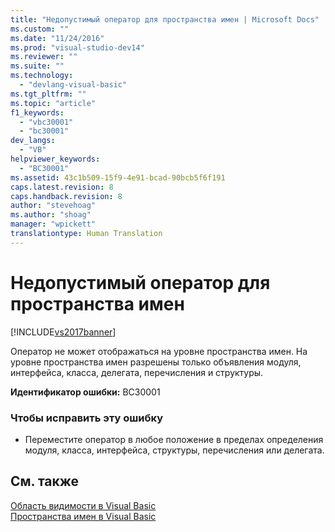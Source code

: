 ```yaml
---
title: "Недопустимый оператор для пространства имен | Microsoft Docs"
ms.custom: ""
ms.date: "11/24/2016"
ms.prod: "visual-studio-dev14"
ms.reviewer: ""
ms.suite: ""
ms.technology: 
  - "devlang-visual-basic"
ms.tgt_pltfrm: ""
ms.topic: "article"
f1_keywords: 
  - "vbc30001"
  - "bc30001"
dev_langs: 
  - "VB"
helpviewer_keywords: 
  - "BC30001"
ms.assetid: 43c1b509-15f9-4e91-bcad-90bcb5f6f191
caps.latest.revision: 8
caps.handback.revision: 8
author: "stevehoag"
ms.author: "shoag"
manager: "wpickett"
translationtype: Human Translation
---
```

# Недопустимый оператор для пространства имен
[!INCLUDE[vs2017banner](../../../csharp/includes/vs2017banner.md)]

Оператор не может отображаться на уровне пространства имен.  На уровне пространства имен разрешены только объявления модуля, интерфейса, класса, делегата, перечисления и структуры.  
  
 **Идентификатор ошибки:** BC30001  
  
### Чтобы исправить эту ошибку  
  
-   Переместите оператор в любое положение в пределах определения модуля, класса, интерфейса, структуры, перечисления или делегата.  
  
## См. также  
 [Область видимости в Visual Basic](../../../visual-basic/programming-guide/language-features/declared-elements/scope.md)   
 [Пространства имен в Visual Basic](../../../visual-basic/programming-guide/program-structure/namespaces.md)